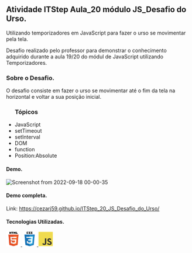<h2>Atividade ITStep Aula_20 módulo JS_Desafio do Urso.</h2>
<p>Utilizando temporizadores em JavaScript para fazer o urso se movimentar pela tela.</p>
<p>Desafio realizado pelo professor para demonstrar o conhecimento adquirido durante a aula 19/20 do módul de JavaScript utilizando Temporizadores.</p>

<h3>Sobre o Desafio.</h3>
<p>O desafio consiste em fazer o urso se movimentar até o fim da tela na horizontal e voltar a sua posição inicial.</p>


<ul><h3>Tópicos</h3>
<li>JavaScript</li>
<li>setTimeout</li>
<li>setInterval</li>
<li>DOM</li>
<li>function</li>
<li>Position:Absolute</li>
</ul>

<h4>Demo.</h4>

![Screenshot from 2022-09-18 00-00-35](https://user-images.githubusercontent.com/78119622/190883732-8721cd4e-7b17-46dd-8e20-19c9dabd0061.png)

<h4>Demo completa.</h4>

Link: https://cezarj59.github.io/ITStep_20_JS_Desafio_do_Urso/

<h4>Tecnologias Utilizadas.</h4>
 
<p align="left">
<a href="https://www.w3.org/html/" target="_blank" rel="noreferrer"> <img src="https://raw.githubusercontent.com/devicons/devicon/master/icons/html5/html5-original-wordmark.svg" alt="html5" width="40" height="40"/> </a> <a href="https://www.w3schools.com/css/" target="_blank" rel="noreferrer"> <img src="https://raw.githubusercontent.com/devicons/devicon/master/icons/css3/css3-original-wordmark.svg" alt="css3" width="40" height="40"/> </a><a href="https://developer.mozilla.org/en-US/docs/Web/JavaScript" target="_blank" rel="noreferrer"> <img src="https://raw.githubusercontent.com/devicons/devicon/master/icons/javascript/javascript-original.svg" alt="javascript" width="40" height="40"/> </a></p> 
